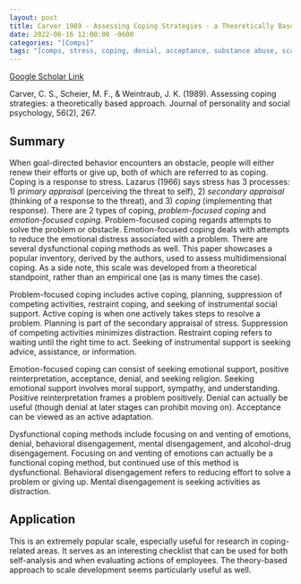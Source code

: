 ```yaml
---
layout: post
title: Carver 1989 - Assessing Coping Strategies - a Theoretically Based Approach
date: 2022-06-16 12:00:00 -0600
categories: "[Comps]"
tags: "[comps, stress, coping, denial, acceptance, substance abuse, scale development]"
---
```

[Google Scholar Link](https://scholar.google.com/scholar?hl=en&as_sdt=0%2C45&q=Assessing+coping+strategies%3A+A+theoretically+based+approach&btnG=)

Carver, C. S., Scheier, M. F., & Weintraub, J. K. (1989). Assessing coping strategies: a theoretically based approach. Journal of personality and social psychology, 56(2), 267.

## Summary
When goal-directed behavior encounters an obstacle, people will either renew their efforts or give up, both of which are referred to as coping.  Coping is a response to stress.  Lazarus (1966) says stress has 3 processes: 1) _primary appraisal_ (perceiving the threat to self), 2) _secondary appraisal_ (thinking of a response to the threat), and 3) _coping_ (implementing that response).  There are 2 types of coping, _problem-focused coping_ and _emotion-focused coping_.  Problem-focused coping regards attempts to solve the problem or obstacle.  Emotion-focused coping deals with attempts to reduce the emotional distress associated with a problem.  There are several dysfunctional coping methods as well.  This paper showcases a popular inventory, derived by the authors, used to assess multidimensional coping.  As a side note, this scale was developed from a theoretical standpoint, rather than an empirical one (as is many times the case).

Problem-focused coping includes active coping, planning, suppression of competing activities, restraint coping, and seeking of instrumental social support.  Active coping is when one actively takes steps to resolve a problem.  Planning is part of the secondary appraisal of stress.  Suppression of competing activities minimizes distraction.  Restraint coping refers to waiting until the right time to act.  Seeking of instrumental support is seeking advice, assistance, or information.

Emotion-focused coping can consist of seeking emotional support, positive reinterpretation, acceptance, denial, and seeking religion.  Seeking emotional support involves moral support, sympathy, and understanding.  Positive reinterpretation frames a problem positively.  Denial can actually be useful (though denial at later stages can prohibit moving on).  Acceptance can be viewed as an active adaptation.  

Dysfunctional coping methods include focusing on and venting of emotions, denial, behavioral disengagement, mental disengagement, and alcohol-drug disengagement.  Focusing on and venting of emotions can actually be a functional coping method, but continued use of this method is dysfunctional.  Behavioral disengagement refers to reducing effort to solve a problem or giving up.  Mental disengagement is seeking activities as distraction.  

## Application
This is an extremely popular scale, especially useful for research in coping-related areas.  It serves as an interesting checklist that can be used for both self-analysis and when evaluating actions of employees.  The theory-based approach to scale development seems particularly useful as well.
